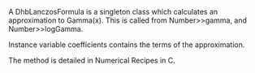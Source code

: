 A DhbLanczosFormula is a singleton class which calculates an approximation to Gamma(x). 
This is called from Number>>gamma, and Number>>logGamma.

Instance variable coefficients contains the terms of the approximation.


The method is detailed in Numerical Recipes in C.

